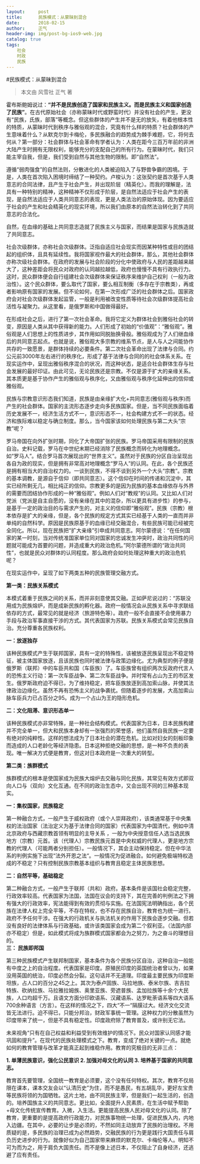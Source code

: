 ```yaml
---
layout:     post
title:      民族模式：从蒙昧到混合
date:       2018-02-15
author:     正气
header-img: img/post-bg-ios9-web.jpg
catalog: true
tags:
    社会
    时政
    民族
---
```

#民族模式：从蒙昧到混合

> 本文由 风雪社 正气 著

霍布斯鲍姆说过：**“并不是民族创造了国家和民族主义。而是民族主义和国家创造了民族”**。在古代原始社会（亦称蒙昧时代或野蛮时代）并没有社会的产生，更没有“民族，氏族，部落”等概念。但这些群体的产生并不是无的放矢，有着他根本性的特质，从蒙昧时代到秩序与雅俗观的混合，究竟有什么样的特质？社会群体的产生意味着什么？从默克尔到卡梅伦，多民族融合的趋势成为棘手难题，它，将何去何从？第一部分：社会群体与社会革命有学者认为：人类在距今三百万年前的非洲大陆产生时拥有无限权利，能够充分的支配自己的所有行为。在蒙昧时代，我们只能主宰自我，但是，我们受到自然与其他生物的限制。即“自然法”。


遵循“弱肉强食”的自然法则，分散进化的人类被迫陷入了与野兽争霸的困境。于是，人类在首次陷入困境时缔结了一种契约。卢梭认为：这张契约是首次基于人类意志的合同法律，且产生于社会产生，并出现阶层（精英化）。而我的理解是，法具有一种特别的精神，这种精神不仅形成于阶层，是自然法适应于社会产生的表现，是自然法适应于人类共同意志的表现，更是人类法治的原始体现。因为要适应于社会的产生和社会精英化的现实环境，所以我们由原本的自然法治转化到了共同意志的合法化。


自然，在血缘的基础上共同意志造就了民族主义与国家，而结果是国家与民族造就了共同意志。   

社会次级群体，亦称社会次级群体。泛指自适应社会现实而因某种特性或目的团结起的组织体，且具有延续性。我将国家视作最大的社会群体，那么，其他社会群体亦称次级社会群体。在政府的发展与社会阶段的分化中使政府与人民的差距越来越大了，这种差距会将民众对政府的认同越拉越低，政府也慢慢不具有行政执行力。这时，民众群体便会自行组建社会次级群体来保证秩序来维护自己权利（一般为政治性）。这个民众群体，要么取代了国家，要么相互制衡（多存在于宗教类），再或者影响原有国家的发展。但不论如何，在第一次形成广泛的社会群体之后。国家政府会对社会次级群体发起监管，一般是利用被改变性质等待社会次级群体提高社会活性与凝聚力。从这里看，是俄罗斯和中国做得最好。


在形成社会之后，进行了第一次社会革命。我将它定义为群体社会到雅俗社会的转变，原因是人类从其中获得新的能力。人们形成了初始的“价值观”：“雅俗观”。雅俗观是人们思想上的性质进步，其作用如同脱胎换骨般。雅俗观成为了人们继血缘后的共同意志起点。也就是说，雅俗观大多宗教的维系节点，是人与人之间能协作共存的一致愿景，是群体持续的必要条件。第二次社会革命出现了法律与合同。约公元前3000年左右进行的秩序化，形成了基于法律与合同的的社会体系关系。在现实运作中，呈现出雅俗秩序混合的状况，而这种状态，是适合社会群体生存与社会发展的最好印证。由此可见，无论民族还是宗教。不仅是源于扩大的亲缘关系。其本质更是基于协作产生的雅俗观与秩序化，又由雅俗观与秩序化延伸出的信仰或雅俗观。


民族与宗教意识形态我们知道，民族是由亲缘扩大化+共同意志(雅俗观与秩序)而产生的社会群体。国家的主流形态逐步走向多民族国家。但是，当不同民族面临着历史发展不一，经济生活方式不一，意识形态不一，社会构建方式不一的状态。经济和族际难以稳定与确立制度。那么，当今国家该如何处理民族与第二大头“宗教”呢？


罗马帝国在向外扩张时期，同化了大帝国扩张的民族。罗马帝国采用有限制的民族自治。史料记载，罗马在中世纪末期已经消除了民族概念而转化为地理概念。如“罗马人”。结合罗马首次展现出的“世界主义”。虽然对于民族的分区自治呈现出各自为政的现实，但是拥有非常高对地理概念“罗马人”的认同。在此，各个民族还是拥有相当大的自治权力的。一谈到民族，不得不谈到另外一个大头“宗教”。宗教的基本调教，是源自于信仰（即共同意志）。这个信仰在时间的传递和沉淀中，其实已经所剩无几，相比纯正的信仰。宗教更多的是因为民族的基本血缘依存与外界的需要而团结协作形成的一种“雅俗观”。例如人们对“教规”的认同。又比如人们对党派（党派是自主自愿的，没有亲缘在其中的混杂，所以更具有进步性）的参与，是基于一定的政治目的与需求产生的，对主义的信仰即“雅俗观”。民族（宗教）根本依存是扩大的亲缘，但是，各个民族的规定方式其实已经基于人类的一直而并非单纯的自然科学。原因是民族原基于的血缘已经交融混合，有些民族可能已经被完全同化。所以，现在民族把“扩大亲缘”引申成共同意志。阿尔蒙德说：“在任何国家的某一时刻，当对传统准国家单位同对国家的忠诚发生冲突时，政治共同性的问题就可能成为首要的问题，并造成重大的政治危机。”阿尔蒙德所谓的“政治共同性”，也就是民众对群体的认同程度。那么政府会如何处理这种重大的政治危机呢？ 


在现实运作中，呈现了如下两类五种的民族管理交融方式。   

**第一类：民族关系模式**

本模式着重于民族之间的关系，而并非刻意使其交融。正如萨尼说过的：“苏联没用成为民族熔炉，而是成新民族的孵化器。政府一般情况会从民族关系中寻求联结依存的方式，最常见的就是经济（旅游特色等）。政府一般不会直接不会使用暴力手段与政治军事直接干涉的方式。其代表国家为苏联。民族关系模式会常见民族自治。充分尊重各民族权利。

**一：放逐独存**

 该种民族模式产生于联邦国家，具有一定的特殊性，该被放逐民族呈现出不稳定特征，被主体国家放逐，且该民族也同时被法律与政策边缘化。尤为典型的例子便是俄罗斯（联邦）中的车臣共和国（车臣族）了。车臣族曾有组织两次反政府代言人的恐怖主义行动：第一次车臣战争、第二次车臣战争。并时常有占山为王的市区发生。俄罗斯政府迫不得已，为了维持稳定，把车臣族放逐到高加索山脉，并使其法律政治边缘化。虽然不再有恐怖主义的战争袭扰。但随着逐步的发展，大高加索山脉车臣兵力已占百分之95。成为一个占山为王的隐形危机。  

**二：文化阻滞、意识形态单一**

该种民族模式亦非常特殊，是一种社会结构模式。代表国家为日本，日本民族构建并不完全单一，但大和民族本身却有一张强烈的荣誉感，他们虽然自我民族一定要有绝对的纯粹性。这样的想法成为了日本社会的潜在危机。比如对妇女的刻板印象而造成的人口老龄化等经济隐患。日本这种拒绝交融的思想，是一种不负责的表现。唯一解决方式便是教育，但这对日本政府是一次重大的转型。

**第二类：族群模式**

族群模式的根本是使国家成为民族大熔炉去交融与同化民族，其常见有效方式即双向人口与（双向）文化互通。在不同的政治生态中，又会出现不同的三种基本现实。

**一：集权国家，民族稳定**

第一种融合方式，一般产生于威权政府（或个人崇拜政府），该类通常基于中央集权的法治国家（法治定义为基于法律合同的国家）代表国家为中国清代，例如中清北京政府与西藏宗教首领有明显的主导关系 ，一般为中央授意信任人选当选民族地方（宗教）元首。该（代理人）宗教民族元首是中央权威的代理人，更是地方宗教的代理人（可能两者分别担任）。一般情况下，其会主动保持稳定。但在中华法系的判例实施下出现“法外开恩之法“。一般情况为促进融合。如何避免极端特权造成的不稳定？只有控制民族宗教基本组织与教育且稳定主体民族思想。

**二：自然平等，基础稳定** 


第二种融合方式，一般产生于联邦（共和）政府。基本条件是该国社会稳定完整，行政效率较高。代表国家为法国，法国在议会的支持下，其在完善的判例法之下拥有强大的行政效率，宪法能得到有效的贯彻与实施。在法国宪法明确指出，各个民族在法律人权上完全平等，不存在特权，也不存在民族自治，教育也为统一进行。政府不予任何干涉。在强大的行政机关与执法机关的作用下民族会逐步交融。但若没有良好的法律体系与行政基础，或许该类国家会成为第二个叙利亚。（法国内部亦不稳定）但是，如此模式将成为族群模式国家都会为之努力，为之奋斗的理想目的。  
**三：  民族即邦国**


 第三种民族模式产生联邦制国家，基本条件为各个民族分区自治，这种自治一般能有中度之上的自治程度。代表国家是印度。原殖民印度的英国统治者曾以为，如果没用英国的统治，印度必然会分裂。这句话并不无道理。印度最主要民族为印度斯坦族，占人口的百分之45之上。其次为泰卢固族、马拉地族、泰米尔族、吉吉拉特族、砍纳拉族、马拉雅拉姆族、奥里亚族、旁遮普族、孟加拉族等十余个大民族，人口均超千万。且语文方面分印欧语系、汉藏语系、达罗毗荼语系等四大语系700余种语言（方言）。在这样的情况之下，四大“不一“隔膜过大。经济文化交流皆无法进行。迫不得已，只能分邦治，财政军事统一管理。这种权力的分散虽然为印度带来了统一，但是不具有稳定性。印度政府除了教育普及，或许别无它法。


未来视角“只有在自己权益和利益受到有效维护的情况下。民众对国家认同感才能巩固和提升”。在现代的民族处理模式之下。教育，变成了绝对关键的一点。就绝如何的教育管理与改革才能真正起到维稳作用。教育的究极目的无非三点：


 **1. 单薄民族意识，强化公民意识
 2. 加强对母文化的认同
 3. 培养基于国家的共同意志。**


教育首先要管理，全国统一教育是必须要，这个没有任何特权。其次，教育不仅局限在课本，课本交友会以“认清历史”为住，而不是愚民，有五胡乱华，更好左宝贵等民族将领的为国牺牲。这片土地，由不同民族主宰，但是我们一起生活的，创造的。培养国族主义的共同意志。更比如，全面提升人民素质，在生活中赋予帮助+母文化传统宣传教育。入微，入生活。更能提高民族人民对母文化的认同。除了教育，更重要的是提高政府行政能力，对民族事物统一处理，促进民族入内，内地入边疆。在其中，必要的让步是必须的，不然如同主动放弃了民族的治理权。不用质疑的是，多民族的治理已成为必然趋势，交融民族的行为更是践行大国责任与肩负历史进步的行为。就像好似为自己国家带来麻烦的默克尔、卡梅伦等人。明知不可为而为之，用于肩负大国责任。而不是像上述日本，不仅阻止了自身经济，还逃避了应有责任。
